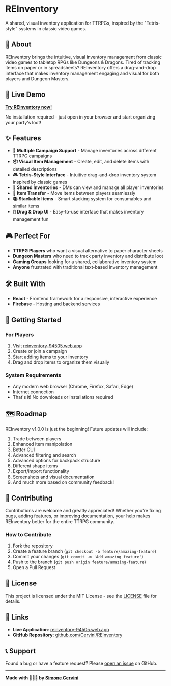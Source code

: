 # REInventory

A shared, visual inventory application for TTRPGs, inspired by the "Tetris-style" systems in classic video games.

## 🎯 About

REInventory brings the intuitive, visual inventory management from classic video games to tabletop RPGs like Dungeons & Dragons. Tired of tracking items on paper or in spreadsheets? REInventory offers a drag-and-drop interface that makes inventory management engaging and visual for both players and Dungeon Masters.

## 🚀 Live Demo

**[Try REInventory now!](https://reinventory-94505.web.app/)**

No installation required - just open in your browser and start organizing your party's loot!

## ✨ Features

- **🎲 Multiple Campaign Support** - Manage inventories across different TTRPG campaigns
- **📦 Visual Item Management** - Create, edit, and delete items with detailed descriptions
- **🎮 Tetris-Style Interface** - Intuitive drag-and-drop inventory system inspired by classic games
- **👥 Shared Inventories** - DMs can view and manage all player inventories
- **🔄 Item Transfer** - Move items between players seamlessly
- **📚 Stackable Items** - Smart stacking system for consumables and similar items
- **🖱️ Drag & Drop UI** - Easy-to-use interface that makes inventory management fun

## 🎮 Perfect For

- **TTRPG Players** who want a visual alternative to paper character sheets
- **Dungeon Masters** who need to track party inventory and distribute loot
- **Gaming Groups** looking for a shared, collaborative inventory system
- **Anyone** frustrated with traditional text-based inventory management

## 🛠️ Built With

- **React** - Frontend framework for a responsive, interactive experience
- **Firebase** - Hosting and backend services

## 🚀 Getting Started

### For Players

1. Visit [reinventory-94505.web.app](https://reinventory-94505.web.app/)
2. Create or join a campaign
3. Start adding items to your inventory
4. Drag and drop items to organize them visually

### System Requirements

- Any modern web browser (Chrome, Firefox, Safari, Edge)
- Internet connection
- That's it! No downloads or installations required

## 🗺️ Roadmap

REInventory v1.0.0 is just the beginning! Future updates will include:

1. Trade between players
2. Enhanced item manipolation
3. Better GUI
4. Advanced filtering and search
5. Advanced options for backpack structure
6. Different shape items
7. Export/import functionality
8. Screenshots and visual documentation
9. And much more based on community feedback!

## 🤝 Contributing

Contributions are welcome and greatly appreciated! Whether you're fixing bugs, adding features, or improving documentation, your help makes REInventory better for the entire TTRPG community.

### How to Contribute

1. Fork the repository
2. Create a feature branch (`git checkout -b feature/amazing-feature`)
3. Commit your changes (`git commit -m 'Add amazing feature'`)
4. Push to the branch (`git push origin feature/amazing-feature`)
5. Open a Pull Request

## 📝 License

This project is licensed under the MIT License - see the [LICENSE](LICENSE) file for details.

## 🔗 Links

- **Live Application**: [reinventory-94505.web.app](https://reinventory-94505.web.app/)
- **GitHub Repository**: [github.com/Cervini/REInventory](https://github.com/Cervini/REInventory)

## 📞 Support

Found a bug or have a feature request? Please [open an issue](https://github.com/Cervini/REInventory/issues) on GitHub.

---

**Made with 🍬🍬🍬 by [Simone Cervini](https://github.com/Cervini)**